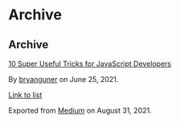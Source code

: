 # Archive

## Archive

[10 Super Useful Tricks for JavaScript Developers](https://medium.com/p/f1b76691199b)

By <a href="https://medium.com/@bryanguner" class="p-author h-card">bryanguner</a> on June 25, 2021.

[Link to list](https://medium.com/@bryanguner/list/m2archive:9417af344497)

Exported from [Medium](https://medium.com) on August 31, 2021.
